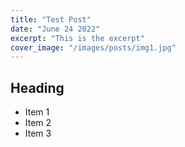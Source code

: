 ```yaml
---
title: "Test Post"
date: "June 24 2022"
excerpt: "This is the excerpt"
cover_image: "/images/posts/img1.jpg"
---
```


## Heading

- Item 1
- Item 2
- Item 3
